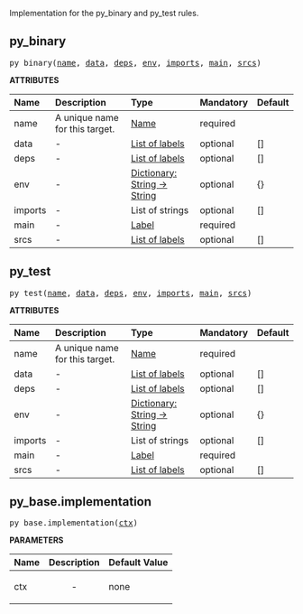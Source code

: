 <!-- Generated with Stardoc: http://skydoc.bazel.build -->

Implementation for the py_binary and py_test rules.

<a id="#py_binary"></a>

## py_binary

<pre>
py_binary(<a href="#py_binary-name">name</a>, <a href="#py_binary-data">data</a>, <a href="#py_binary-deps">deps</a>, <a href="#py_binary-env">env</a>, <a href="#py_binary-imports">imports</a>, <a href="#py_binary-main">main</a>, <a href="#py_binary-srcs">srcs</a>)
</pre>



**ATTRIBUTES**


| Name  | Description | Type | Mandatory | Default |
| :------------- | :------------- | :------------- | :------------- | :------------- |
| <a id="py_binary-name"></a>name |  A unique name for this target.   | <a href="https://bazel.build/docs/build-ref.html#name">Name</a> | required |  |
| <a id="py_binary-data"></a>data |  -   | <a href="https://bazel.build/docs/build-ref.html#labels">List of labels</a> | optional | [] |
| <a id="py_binary-deps"></a>deps |  -   | <a href="https://bazel.build/docs/build-ref.html#labels">List of labels</a> | optional | [] |
| <a id="py_binary-env"></a>env |  -   | <a href="https://bazel.build/docs/skylark/lib/dict.html">Dictionary: String -> String</a> | optional | {} |
| <a id="py_binary-imports"></a>imports |  -   | List of strings | optional | [] |
| <a id="py_binary-main"></a>main |  -   | <a href="https://bazel.build/docs/build-ref.html#labels">Label</a> | required |  |
| <a id="py_binary-srcs"></a>srcs |  -   | <a href="https://bazel.build/docs/build-ref.html#labels">List of labels</a> | optional | [] |


<a id="#py_test"></a>

## py_test

<pre>
py_test(<a href="#py_test-name">name</a>, <a href="#py_test-data">data</a>, <a href="#py_test-deps">deps</a>, <a href="#py_test-env">env</a>, <a href="#py_test-imports">imports</a>, <a href="#py_test-main">main</a>, <a href="#py_test-srcs">srcs</a>)
</pre>



**ATTRIBUTES**


| Name  | Description | Type | Mandatory | Default |
| :------------- | :------------- | :------------- | :------------- | :------------- |
| <a id="py_test-name"></a>name |  A unique name for this target.   | <a href="https://bazel.build/docs/build-ref.html#name">Name</a> | required |  |
| <a id="py_test-data"></a>data |  -   | <a href="https://bazel.build/docs/build-ref.html#labels">List of labels</a> | optional | [] |
| <a id="py_test-deps"></a>deps |  -   | <a href="https://bazel.build/docs/build-ref.html#labels">List of labels</a> | optional | [] |
| <a id="py_test-env"></a>env |  -   | <a href="https://bazel.build/docs/skylark/lib/dict.html">Dictionary: String -> String</a> | optional | {} |
| <a id="py_test-imports"></a>imports |  -   | List of strings | optional | [] |
| <a id="py_test-main"></a>main |  -   | <a href="https://bazel.build/docs/build-ref.html#labels">Label</a> | required |  |
| <a id="py_test-srcs"></a>srcs |  -   | <a href="https://bazel.build/docs/build-ref.html#labels">List of labels</a> | optional | [] |


<a id="#py_base.implementation"></a>

## py_base.implementation

<pre>
py_base.implementation(<a href="#py_base.implementation-ctx">ctx</a>)
</pre>



**PARAMETERS**


| Name  | Description | Default Value |
| :------------- | :------------- | :------------- |
| <a id="py_base.implementation-ctx"></a>ctx |  <p align="center"> - </p>   |  none |


